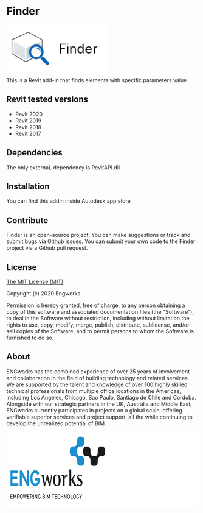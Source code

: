 # Finder

<img src="https://github.com/ENGworks-DEV/Finder/blob/master/EngFinder/Resources/LogoAndName-01.jpg" width="265" height="120">

This is a Revit add-in that finds elements with specific parameters value

## Revit tested versions

* Revit 2020
* Revit 2019
* Revit 2018
* Revit 2017

## Dependencies

The only externaL dependency is RevitAPI.dll

## Installation

You can find this addin inside Autodesk app store

## Contribute ##

Finder is an open-source project. You can make suggestions or track and submit bugs via Github issues.  You can submit your own code to the Finder project via a Github pull request.

## License ##

[The MIT License (MIT)](https://github.com/ENGworks-DEV/Finder/blob/master/LICENSE)

Copyright (c) 2020 Engworks

Permission is hereby granted, free of charge, to any person obtaining a copy of this software and associated documentation files (the "Software"), to deal in the Software without restriction, including without limitation the rights to use, copy, modify, merge, publish, distribute, sublicense, and/or sell copies of the Software, and to permit persons to whom the Software is furnished to do so.

## About ##

ENGworks has the combined experience of over 25 years of involvement and collaboration in the field of building technology and related services. We are supported by the talent and knowledge of over 100 highly skilled technical professionals from multiple office locations in the Americas, including Los Angeles, Chicago, Sao Paulo, Santiago de Chile and Cordoba. Alongside with our strategic partners in the UK, Australia and Middle East, ENGworks currently participates in projects on a global scale, offering verifiable superior services and project support, all the while continuing to develop the unrealized potential of BIM.

<img src="https://github.com/ENGworks-DEV/RenumberParts/blob/master/RenumberParts/Resources/EngLogo-01.png" width="650" height="200">


